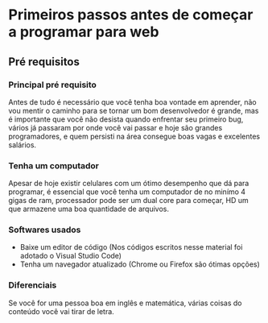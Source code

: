 # Primeiros passos antes de começar a programar para web

## Pré requisitos

### Principal pré requisito

Antes de tudo é necessário que você tenha boa vontade em aprender, não vou mentir o caminho para se tornar um bom desenvolvedor é grande, mas é importante que você não desista quando enfrentar seu primeiro bug, vários já passaram por onde você vai passar e hoje são grandes programadores, e quem persisti na área consegue boas vagas e excelentes salários.

### Tenha um computador

Apesar de hoje existir celulares com um ótimo desempenho que dá para programar, é essencial que você tenha um computador de no minímo 4 gigas de ram, processador pode ser um dual core para começar, HD um que armazene uma boa quantidade de arquivos.

### Softwares usados

- Baixe um editor de código (Nos códigos escritos nesse material foi adotado o Visual Studio Code)
- Tenha um navegador atualizado (Chrome ou Firefox são ótimas opções)

### Diferenciais

Se você for uma pessoa boa em inglês e matemática, várias coisas do conteúdo você vai tirar de letra.
